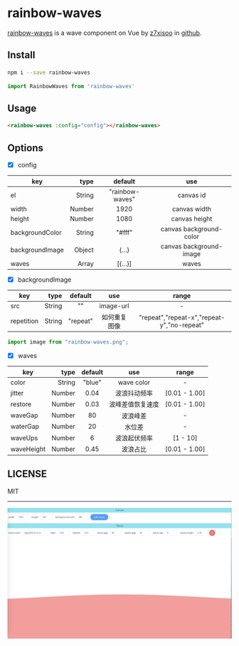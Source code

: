 # rainbow-waves

[rainbow-waves](https://rainbow-waves.github.io/) is a wave component on Vue by [z7xisoo](https://z7xisoo.com/) in [github](https://github.com/rainbow-waves/rainbow-waves).

## Install

```sh
npm i --save rainbow-waves
```

```js
import RainbowWaves from 'rainbow-waves'
```

## Usage

```html
<rainbow-waves :config="config"></rainbow-waves>
```

## Options


- [x] config

| key|type|default|use|
| -------- |-----:|:----:|:----:|
| el|String|"rainbow-waves"| canvas id|
| width|Number|1920|canvas width|
| height|Number|1080|canvas height|
| backgroundColor|String|"#fff"|canvas background-color|
| backgroundImage|Object|{...}|canvas background-image|
| waves|Array|[{...}]|waves|


- [x] backgroundImage

| key|type|default|use|range|
| -------- |-----:|:----:|:----:|:----:|
| src|String|""|image-url| - |
| repetition|String|"repeat"|如何重复图像|"repeat","repeat-x","repeat-y","no-repeat"|

```js
import image from "rainbow-waves.png";
```


- [x] waves

| key|type|default|use|range|
| -------- |-----:|:----:|:----:|:----:|
| color|String|"blue"|wave color  | - |
| jitter|Number|0.04|波浪抖动频率|[0.01 - 1.00]|
| restore|Number|0.03| 波峰差值恢复速度|[0.01 - 1.00]|
| waveGap|Number|80|波浪峰差| - |
| waterGap|Number|20|水位差| - |
| waveUps|Number|6|波浪起伏频率|[1 - 10]|
| waveHeight|Number|0.45|波浪占比|[0.01 - 1.00]|

## LICENSE

MIT

----
                
![](https://raw.githubusercontent.com/rainbow-waves/rainbow-waves.github.io/master/wave.jpg)
